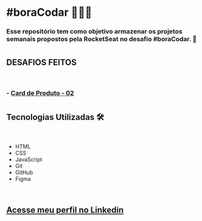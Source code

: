 # __#boraCodar__ 👩🏻‍🚀


### Esse repositório tem como objetivo armazenar os projetos semanais propostos pela RocketSeat no desafio #boraCodar. 🚀
#
## __DESAFIOS FEITOS__
 <br>

### - [Card de Produto - 02]()

#

## __Tecnologias Utilizadas__ 🛠

<br>

- HTML
- CSS
- JavaScript
- Git
- GitHub
- Figma

<br>

## [__Acesse meu perfil no Linkedin__](https://www.linkedin.com/in/tthayza-oliveira/)
